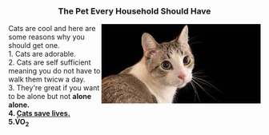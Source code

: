 <h3 align="center">The Pet Every Household Should Have</h3> 
<a href="https://github.com/jjlehuu/KNES381/blob/ab786b983fc8eff93a2ebd8bbabfa7c36cd89b7f/cat381.jpeg"> 
  <img src="cat381.jpeg" alt="Cat" align="right"> </a> 
<p <b>Cats are cool</b> and here are some reasons why you should get one. <br> 1. Cats are adorable. <br> 2. Cats are self sufficient meaning you do not have to walk them twicw a day. <br> 3. They're great if you want to be alone but not <b>alone<b> alone. <br> 4. <a href="https://www.mentalfloss.com/article/51154/10-scientific-benefits-being-cat-owner">Cats save lives. </a><br> 5.V&#775O<sub>2</sub>

